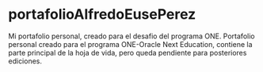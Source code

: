 # portafolioAlfredoEusePerez
Mi portafolio personal, creado para el desafio del programa ONE.
Portafolio personal creado para el programa ONE-Oracle Next Education, contiene la parte principal de la hoja de vida, pero queda pendiente para posteriores ediciones. 
